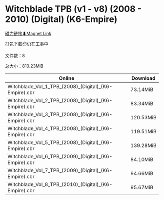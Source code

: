 # Witchblade TPB (v1 - v8) (2008 - 2010) (Digital) (K6-Empire)

[磁力链接⬇Magnet Link](magnet:?xt=urn:btih:728e5018403c71f1ef6b36b95a5d42e91b7325c2&dn=Witchblade%20TPB%20%28v1%20-%20v8%29%20%282008%20-%202010%29%20%28Digital%29%20%28K6-Empire%29)

打包下载📦仍在工事中

文件数：8

总大小：810.23MiB

Online | Download
--- | ---
Witchblade\_Vol\_1\_TPB\_(2008)\_(Digital)\_(K6-Empire).cbr | 73.14MiB
Witchblade\_Vol\_2\_TPB\_(2008)\_(Digital)\_(K6-Empire).cbr | 83.34MiB
Witchblade\_Vol\_3\_TPB\_(2008)\_(Digital)\_(K6-Empire).cbr | 120.53MiB
Witchblade\_Vol\_4\_TPB\_(2008)\_(Digital)\_(K6-Empire).cbr | 119.51MiB
Witchblade\_Vol\_5\_TPB\_(2008)\_(Digital)\_(K6-Empire).cbr | 139.28MiB
Witchblade\_Vol\_6\_TPB\_(2009)\_(Digital)\_(K6-Empire).cbr | 84.10MiB
Witchblade\_Vol\_7\_TPB\_(2009)\_(Digital)\_(K6-Empire).cbr | 94.66MiB
Witchblade\_Vol\_8\_TPB\_(2010)\_(Digital)\_(K6-Empire).cbr | 95.67MiB